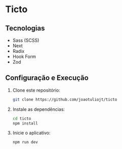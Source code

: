# Ticto

## Tecnologias

- Sass (SCSS)
- Next
- Radix
- Hook Form
- Zod

## Configuração e Execução

1. Clone este repositório:

   ```bash
   git clone https://github.com/joaotuliojt/ticto
   ```

2. Instale as dependências:

   ```bash
   cd ticto
   npm install
   ```

3. Inicie o aplicativo:

   ```bash
   npm run dev
   ```
